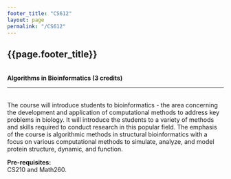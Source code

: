 ```yaml
---
footer_title: "CS612"
layout: page
permalink: "/CS612"
---
```


## {{page.footer_title}}
\
**Algorithms in Bioinformatics (3 credits)**

---
\
The course will introduce students to bioinformatics - the area concerning the development and application of computational methods to address key problems in biology. It will introduce the students to a variety of methods and skills required to conduct research in this popular field. The emphasis of the course is algorithmic methods in structural bioinformatics with a focus on various computational methods to simulate, analyze, and model protein structure, dynamic, and function.

**Pre-requisites:**
\
CS210 and Math260.